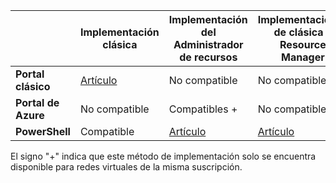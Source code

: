 | | **Implementación clásica** | **Implementación del Administrador de recursos** | **Implementaciones de clásica a Resource Manager** |
|----------------------------------------|-------------|----------------------|---------------------------------|
| **Portal clásico** | [Artículo](../articles/vpn-gateway/virtual-networks-configure-vnet-to-vnet-connection.md) | No compatible | No compatible |
| **Portal de Azure** | No compatible | Compatibles + | No compatible |
| **PowerShell** | Compatible | [Artículo](../articles/vpn-gateway/vpn-gateway-vnet-vnet-rm-ps.md) | [Artículo](../articles/virtual-network/virtual-networks-arm-asm-s2s.md)

El signo "+" indica que este método de implementación solo se encuentra disponible para redes virtuales de la misma suscripción.

<!---HONumber=AcomDC_0323_2016-->